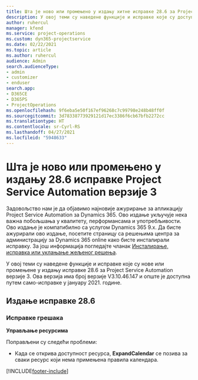 ```yaml
---
title: Шта је ново или промењено у издању хитне исправке 28.6 за Project Service Automation верзије 3
description: У овој теми су наведене функције и исправке које су доступне у издању хитне исправке 28.6 за Project Service Automation верзије 3.
author: ruhercul
manager: kfend
ms.service: project-operations
ms.custom: dyn365-projectservice
ms.date: 02/22/2021
ms.topic: article
ms.author: ruhercul
audience: Admin
search.audienceType:
- admin
- customizer
- enduser
search.app:
- D365CE
- D365PS
- ProjectOperations
ms.openlocfilehash: 9f6eba5e50f167ef96268c7c99798e248b48ff0f
ms.sourcegitcommit: 3d78338773929121d17ec3386f6cb67bfb2272cc
ms.translationtype: HT
ms.contentlocale: sr-Cyrl-RS
ms.lasthandoff: 04/27/2021
ms.locfileid: "5948633"
---
```

# <a name="whats-new-or-changed-in-project-service-automation-update-release-286-v3"></a>Шта је ново или промењено у издању 28.6 исправке Project Service Automation верзије 3

Задовољство нам је да објавимо најновије ажурирање за апликацију Project Service Automation за Dynamics 365. Ово издање укључује нека важна побољшања у квалитету, перформансама и употребљивости. Ово издање је компатибилно са услугом Dynamics 365 9.x. Да бисте ажурирали ово издање, посетите страницу са решењима центра за администрацију за Dynamics 365 online како бисте инсталирали исправку. За још информација погледајте чланак [Инсталирање, исправка или уклањање жељеног решења](/power-platform/admin/install-remove-preferred-solution).

У овој теми су наведене функције и исправке које су нове или промењене у издању исправке 28.6 за Project Service Automation верзије 3. Ова верзија има број верзије V3.10.46.147 и опште је доступна путем само-исправке у јануару 2021. године.

## <a name="update-release-286"></a>Издање исправке 28.6

### <a name="bug-fixes"></a>Исправке грешака


**Управљање ресурсима**

Поправљени су следећи проблеми:

- Када се открива доступност ресурса, **ExpandCalendar** се позива за сваки ресурс који нема примењена правила календара.


[!INCLUDE[footer-include](../includes/footer-banner.md)]